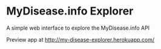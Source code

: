 # MyDisease.info Explorer

A simple web interface to explore the MyDisease.info API

Preview app at http://my-disease-explorer.herokuapp.com/

